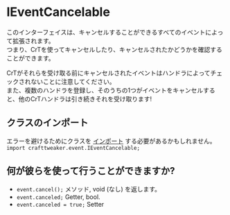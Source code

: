 # IEventCancelable

このインターフェイスは、キャンセルすることができるすべてのイベントによって拡張されます。  
つまり、CrTを使ってキャンセルしたり、キャンセルされたかどうかを確認することができます。

CrTがそれらを受け取る前にキャンセルされたイベントはハンドラによってチェックされないことに注意してください。  
また、複数のハンドラを登録し、そのうちの1つがイベントをキャンセルすると、他のCrTハンドラは引き続きそれを受け取ります!

## クラスのインポート

エラーを避けるためにクラスを [インポート](/AdvancedFunctions/Import/) する必要があるかもしれません。  
`import crafttweaker.event.IEventCancelable;`

## 何が彼らを使って行うことができますか?

- `event.cancel();` メソッド, void (なし) を返します。
- `event.canceled;` Getter, bool.
- `event.canceled = true;` Setter